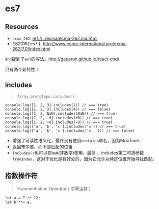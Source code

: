 # es7


## Resources

* `ecma-262`: <ref://../ecma/ecma-262.md.html>
* ES2016( es7 ): <http://www.ecma-international.org/ecma-262/7.0/index.html>



`dnd`提到了`es7`的写法。<http://gaearon.github.io/react-dnd/>

只有两个新特性：

## includes

> `Array.prototype.includes()`

    console.log([1, 2, 3].includes(2)) // === true)
    console.log([1, 2, 3].includes(4)) // === false)
    console.log([1, 2, NaN].includes(NaN)) // === true)
    console.log([1, 2, -0].includes(+0)) // === true)
    console.log([1, 2, +0].includes(-0)) // === true)
    console.log(['a', 'b', 'c'].includes('a')) // === true)
    console.log(['a', 'b', 'c'].includes('a', 1)) // === false)

* 增强了可读性语义化，最终没有使用`contains`命名，因为MooTools
* 返回布尔值，而不是匹配的位置
* `includes()`也可以在`NaN`(非数字)使用。最后 ，includes第二可选参数`fromIndex`，这对于优化是有好处的，因为它允许从特定位置开始寻找匹配。


## 指数操作符 

> Exponentiation Operator ( 求幂运算 )

    let a = 7 ** 12;
    let b **= a;



